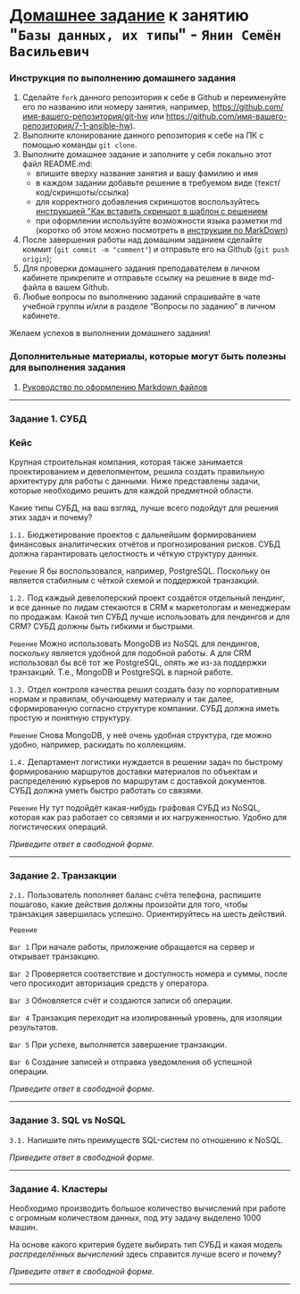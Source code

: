 # [Домашнее задание](https://github.com/netology-code/sdb-homeworks/blob/main/11-01.md) к занятию "`Базы данных, их типы`" - `Янин Семён Васильевич`


### Инструкция по выполнению домашнего задания

   1. Сделайте `fork` данного репозитория к себе в Github и переименуйте его по названию или номеру занятия, например, https://github.com/имя-вашего-репозитория/git-hw или  https://github.com/имя-вашего-репозитория/7-1-ansible-hw).
   2. Выполните клонирование данного репозитория к себе на ПК с помощью команды `git clone`.
   3. Выполните домашнее задание и заполните у себя локально этот файл README.md:
      - впишите вверху название занятия и вашу фамилию и имя
      - в каждом задании добавьте решение в требуемом виде (текст/код/скриншоты/ссылка)
      - для корректного добавления скриншотов воспользуйтесь [инструкцией "Как вставить скриншот в шаблон с решением](https://github.com/netology-code/sys-pattern-homework/blob/main/screen-instruction.md)
      - при оформлении используйте возможности языка разметки md (коротко об этом можно посмотреть в [инструкции  по MarkDown](https://github.com/netology-code/sys-pattern-homework/blob/main/md-instruction.md))
   4. После завершения работы над домашним заданием сделайте коммит (`git commit -m "comment"`) и отправьте его на Github (`git push origin`);
   5. Для проверки домашнего задания преподавателем в личном кабинете прикрепите и отправьте ссылку на решение в виде md-файла в вашем Github.
   6. Любые вопросы по выполнению заданий спрашивайте в чате учебной группы и/или в разделе “Вопросы по заданию” в личном кабинете.
   
Желаем успехов в выполнении домашнего задания!
   
### Дополнительные материалы, которые могут быть полезны для выполнения задания

1. [Руководство по оформлению Markdown файлов](https://gist.github.com/Jekins/2bf2d0638163f1294637#Code)

---

### Задание 1. СУБД

### Кейс
Крупная строительная компания, которая также занимается проектированием и девелопментом, решила создать 
правильную архитектуру для работы с данными. Ниже представлены задачи, которые необходимо решить для
каждой предметной области. 

Какие типы СУБД, на ваш взгляд, лучше всего подойдут для решения этих задач и почему? 
 
`1.1.` Бюджетирование проектов с дальнейшим формированием финансовых аналитических отчётов и прогнозирования рисков.
СУБД должна гарантировать целостность и чёткую структуру данных.

`Решение` Я бы воспользовался, например, PostgreSQL. Поскольку он является стабилным с чёткой схемой и поддержкой транзакций.

`1.2.` Под каждый девелоперский проект создаётся отдельный лендинг, и все данные по лидам стекаются в CRM к 
маркетологам и менеджерам по продажам. Какой тип СУБД лучше использовать для лендингов и для CRM? 
СУБД должны быть гибкими и быстрыми.

`Решение` Можно использовать MongoDB из NoSQL для лендингов, поскольку является удобной для подобной работы. А для CRM использовал бы всё тот же PostgreSQL, опять же из-за поддержки транзакций. Т.е., MongoDB и PostgreSQL в парной работе.

`1.3.` Отдел контроля качества решил создать базу по корпоративным нормам и правилам, обучающему материалу 
и так далее, сформированную согласно структуре компании. СУБД должна иметь простую и понятную структуру.

`Решение` Снова MongoDB, у неё очень удобная структура, где можно удобно, например, раскидать по коллекциям.

`1.4.` Департамент логистики нуждается в решении задач по быстрому формированию маршрутов доставки материалов 
по объектам и распределению курьеров по маршрутам с доставкой документов. СУБД должна уметь быстро работать
со связями.

`Решение` Ну тут подойдёт какая-нибудь графовая СУБД из NoSQL, которая как раз работает со связями и их нагруженностью. Удобно для логистических операций.

*Приведите ответ в свободной форме.*

---

### Задание 2. Транзакции

`2.1.` Пользователь пополняет баланс счёта телефона, распишите пошагово, какие действия должны произойти для того, чтобы 
транзакция завершилась успешно. Ориентируйтесь на шесть действий.

`Решение` 

`Шаг 1` При начале работы, приложение обращается на сервер и открывает транзакцию.

`Шаг 2` Проверяется  соответствие и доступность номера и суммы, после чего просиходит авторизация средств у оператора.

`Шаг 3` Обновляется счёт и создаются записи об операции.

`Шаг 4` Транзакция переходит на изолированный уровень, для изоляции результатов.

`Шаг 5` При успехе, выполняется завершение транзакции.

`Шаг 6` Создание записей и отправка уведомления об успешной операции.

*Приведите ответ в свободной форме.*

---

### Задание 3. SQL vs NoSQL

`3.1.` Напишите пять преимуществ SQL-систем по отношению к NoSQL. 

*Приведите ответ в свободной форме.*

---

### Задание 4. Кластеры

Необходимо производить большое количество вычислений при работе с огромным количеством данных, под эту задачу 
выделено 1000 машин. 

На основе какого критерия будете выбирать тип СУБД и какая модель *распределённых вычислений* 
здесь справится лучше всего и почему?

*Приведите ответ в свободной форме.*

---
